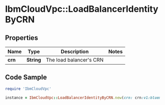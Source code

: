 # IbmCloudVpc::LoadBalancerIdentityByCRN

## Properties

Name | Type | Description | Notes
------------ | ------------- | ------------- | -------------
**crn** | **String** | The load balancer&#39;s CRN | 

## Code Sample

```ruby
require 'IbmCloudVpc'

instance = IbmCloudVpc::LoadBalancerIdentityByCRN.new(crn: crn:v1:bluemix:public:is:us-south:a/123456::load-balancer:dd754295-e9e0-4c9d-bf6c-58fbc59e5727)
```



